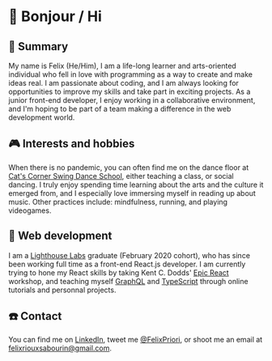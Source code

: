 # :wave: Bonjour / Hi

## :pushpin: Summary

My name is Felix (He/Him), I am a life-long learner and arts-oriented individual who fell in love with programming as a way to create and make ideas real. I am passionate about coding, and I am always looking for opportunities to improve my skills and take part in exciting projects. As a junior front-end developer, I enjoy working in a
collaborative environment, and I'm hoping to be part of a team making a difference in the web development world.

## :video_game: Interests and hobbies

When there is no pandemic, you can often find me on the dance floor at [Cat's Corner Swing Dance School](https://www.catscorner.ca/en/), either teaching a class, or social dancing. I truly enjoy spending time learning about the arts and the culture it emerged from, and I especially love immersing myself in reading up about music. Other practices include: mindfulness, running, and playing videogames.

## :rocket: Web development 

I am a [Lighthouse Labs](https://www.lighthouselabs.ca/) graduate (February 2020 cohort), who has since been working full time as a front-end React.js developer. I am currently trying to hone my React skills by taking Kent C. Dodds' [Epic React](https://epicreact.dev/) workshop, and teaching myself [GraphQL](https://graphql.org/) and [TypeScript](https://www.typescriptlang.org/) through online tutorials and personnal projects.

## :phone: Contact

You can find me on [LinkedIn](https://www.linkedin.com/in/felix-rioux-sabourin/), tweet me [@FelixPriori](https://twitter.com/FelixPriori), or shoot me an email at felixriouxsabourin@gmail.com.
